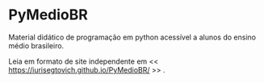 # PyMedioBR

Material didático de programação em python acessível a alunos do ensino médio brasileiro.

Leia em formato de site independente em << https://iurisegtovich.github.io/PyMedioBR/ >> .